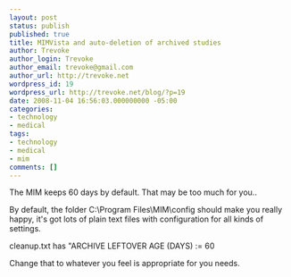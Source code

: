 ```yaml
---
layout: post
status: publish
published: true
title: MIMVista and auto-deletion of archived studies
author: Trevoke
author_login: Trevoke
author_email: trevoke@gmail.com
author_url: http://trevoke.net
wordpress_id: 19
wordpress_url: http://trevoke.net/blog/?p=19
date: 2008-11-04 16:56:03.000000000 -05:00
categories:
- technology
- medical
tags:
- technology
- medical
- mim
comments: []
---
```

The MIM keeps 60 days by default. That may be too much for you..

By default, the folder C:\Program Files\MIM\config should make you really happy, it's got lots of plain text files with configuration for all kinds of settings.

cleanup.txt has "ARCHIVE LEFTOVER AGE (DAYS) := 60

Change that to whatever you feel is appropriate for you needs.

